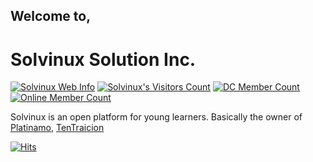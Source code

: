 ## Welcome to,

Solvinux Solution Inc.
======================

[![Solvinux Web Info](https://img.shields.io/website-up-down-aqua-red/https/solvinux.github.io)][S]
[![Solvinux's Visitors Count](https://gpvc.arturio.dev/solvinux)][Sg]
[![DC Member Count](https://badgen.net/discord/members/BCf59exHJV)][dc]
[![Online Member Count](https://badgen.net/discord/online-members/BCf59exHJV)][dc]

Solvinux is an open platform for young learners. Basically the owner of [Platinamo][P], [TenTraicion][T]

[![Hits](https://hits.seeyoufarm.com/api/count/incr/badge.svg?url=https%3A%2F%2Fgithub.com%2FSolvinux&count_bg=%2379C83D&title_bg=%23555555&icon=&icon_color=%23E7E7E7&title=Visitors&edge_flat=false)](https://hits.seeyoufarm.com)

<!--Links Markdown-->

[P]: https://platinamo.com "Platinamo"
[Pg]: https://platinamo.github.io "Platinamo GitHub IO"
[Pb]: https://github.com/Platinamo "Platinamo GitHub"
[S]: https://solvinux.github.io "Solvinux Solutions Inc."
[Sg]: https://github.com/Solvinux "Solvinux Solutions Inc. GitHub"
[Sl]: https://cdn.discordapp.com/icons/601340081927749643/af0aca894c9a049a42fad3533e1004c7.png?size=4096 "Solvinux Solutions Inc."
[Tl]: https://cdn.discordapp.com/avatars/961691050609623080/045723c581233d6720a06ebb5d9d5b88.png?size=4096 "TenTraicion Logo"
[T]: https://tentraicion.github.io "TenTraicion"
[Tg]: https://github.com/TenTraicion "TenTraicion GitHub"
[dc]: https://discord.com/invite/BCf59exHJV "Solvinux Discord Server"

<!--Notes Markdown-->